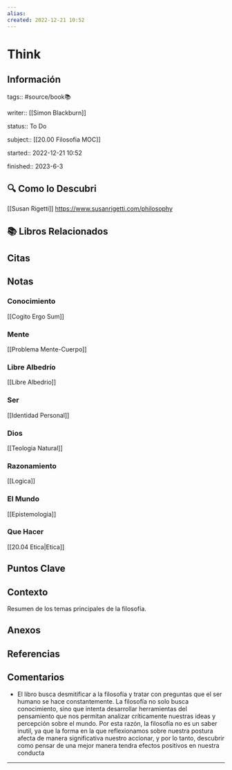 ```yaml
---
alias: 
created: 2022-12-21 10:52
---
```

# Think
## Información
tags:: #source/book📚 

writer:: [[Simon Blackburn]]

status:: To Do

subject:: [[20.00 Filosofia MOC]]

started:: 2022-12-21 10:52

finished:: 2023-6-3

## 🔍 Como lo Descubri
[[Susan Rigetti]] https://www.susanrigetti.com/philosophy

## 📚 Libros Relacionados

## Citas

## Notas
### Conocimiento
[[Cogito Ergo Sum]]
### Mente
[[Problema Mente-Cuerpo]]
### Libre Albedrío
[[Libre Albedrio]]
### Ser
[[Identidad Personal]]
### Dios
[[Teologia Natural]]
### Razonamiento
[[Logica]]
### El Mundo
[[Epistemologia]]
### Que Hacer
[[20.04 Etica|Etica]]

## Puntos Clave

## Contexto
Resumen de los temas principales de la filosofía.

## Anexos

## Referencias

## Comentarios
- El libro busca desmitificar a la filosofía y tratar con preguntas que el ser humano se hace constantemente. La filosofía no solo busca conocimiento, sino que intenta desarrollar herramientas del pensamiento que nos permitan analizar críticamente nuestras ideas y percepción sobre el mundo. Por esta razón, la filosofía no es un saber inutil, ya que la forma en la que reflexionamos sobre nuestra postura afecta de manera significativa nuestro accionar, y por lo tanto, descubrir como pensar de una mejor manera tendra efectos positivos en nuestra conducta
___

